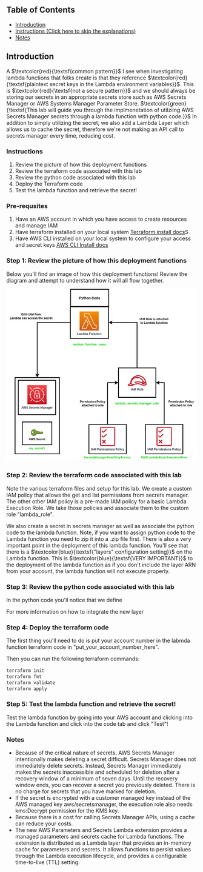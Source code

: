 ## Table of Contents

- [Introduction](#introduction)
- [Instructions (Click here to skip the explanations)](#instructions)
- [Notes](#notes)

## Introduction

A $\textcolor{red}{\textsf{common pattern}}$ I see when investigating lambda functions that folks create is that they reference $\textcolor{red}{\textsf{plaintext secret keys in the Lambda environment variables}}$.  This is $\textcolor{red}{\textsf{not a secure pattern}}$ and we should always be storing our secrets in an appropriate secrets store such as AWS Secrets Manager or AWS Systems Manager Parameter Store.  $\textcolor{green}{\textsf{This lab will guide you through the implmenetation of utilziing AWS Secrets Manager secrets through a lambda function with python code.}}$  In addition to simply utilizing the secret, we also add a Lambda Layer which allows us to cache the secret, therefore we're not making an API call to secrets manager every time, reducing cost.

### Instructions
1. Review the picture of how this deployment functions
2. Review the terraform code associated with this lab
3. Review the python code associated with this lab
4. Deploy the Terraform code
5. Test the lambda function and retrieve the secret!

### Pre-requsites
1. Have an AWS account in which you have access to create resources and manage IAM
2. Have terraform installed on your local system [Terraform install docs](https://developer.hashicorp.com/terraform/tutorials/aws-get-started/install-cli)S
3. Have AWS CLI installed on your local system to configure your access and secret keys [AWS CLI Install docs](https://docs.aws.amazon.com/cli/latest/userguide/getting-started-install.html)

### Step 1: Review the picture of how this deployment functions
Below you'll find an image of how this deployment functions!  Review the diagram and attempt to understand how it will all flow together.

![My Image](LambdaLab.png)

### Step 2: Review the terraform code associated with this lab
Note the various terraform files and setup for this lab.  We create a custom IAM policy that allows the get and list permissions from secrets manager.  The other other IAM policy is a pre-made IAM policy for a basic Lambda Execution Role.  We take those policies and associate them to the custom role "lambda_role".

We also create a secret in secrets manager as well as associate the python code to the lambda function.  Note, if you want to assign python code to the Lambda function you need to zip it into a .zip file first.  There is also a very important point in the deployment of this lambda function.  You'll see that there is a $\textcolor{blue}{\textsf{"layers" configuration setting}}$ on the Lambda function.  This is $\textcolor{blue}{\textsf{VERY IMPORTANT}}$ to the deployment of the lambda function as if you don't include the layer ARN from your account, the lambda function will not execute properly.


### Step 3: Review the python code associated with this lab
In the python code you'll notice that we define

For more information on how to integrate the new layer 

### Step 4: Deploy the terraform code
The first thing you'll need to do is put your account number in the labmda function terraform code in "put_your_account_number_here".

Then you can run the following terraform commands:
```hcl
terraform init
terraform fmt
terraform validate
terraform apply
```

### Step 5: Test the lambda function and retrieve the secret!
Test the lambda function by going into your AWS account and clicking into the Lambda function and click into the code tab and click "Test"!


### Notes
* Because of the critical nature of secrets, AWS Secrets Manager intentionally makes deleting a secret difficult. Secrets Manager does not immediately delete secrets. Instead, Secrets Manager immediately makes the secrets inaccessible and scheduled for deletion after a recovery window of a minimum of seven days. Until the recovery window ends, you can recover a secret you previously deleted. There is no charge for secrets that you have marked for deletion. 
* If the secret is encrypted with a customer managed key instead of the AWS managed key aws/secretsmanager, the execution role also needs kms:Decrypt permission for the KMS key.
* Because there is a cost for calling Secrets Manager APIs, using a cache can reduce your costs.
* The new AWS Parameters and Secrets Lambda extension provides a managed parameters and secrets cache for Lambda functions. The extension is distributed as a Lambda layer that provides an in-memory cache for parameters and secrets. It allows functions to persist values through the Lambda execution lifecycle, and provides a configurable time-to-live (TTL) setting.